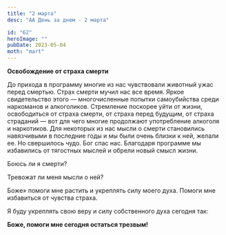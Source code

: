 ```yaml
---
title: "2 марта"
desc: "АА День за днем - 2 марта"

id: "62"
heroImage: ""
pubDate: 2023-05-04
moth: "mart"
---
```


**Освобождение от страха смерти**

До прихода в программу многие из нас чувствовали животный ужас перед смертью.
Страх смерти мучил нас все время. Яркое свидетельство этого — многочисленные
попытки самоубийства среди наркоманов и алкоголиков. Стремление поскорее уйти
от жизни, освободиться от страха смерти, от страха перед будущим, от страха
страданий — вот для чего многие продолжают употребление алкоголя и наркотиков.
Для некоторых из нас мысли о смерти становились навязчивыми в последние годы и
мы были очень близки к ней, желали ее. Но свершилось чудо. Бог спас нас.
Благодаря программе мы избавились от тягостных мыслей и обрели новый смысл
жизни.

Боюсь ли я смерти?

Тревожат ли меня мысли о ней?

Боже» помоги мне растить и укреплять силу моего духа. Помоги мне избавиться от
чувства страха.

Я буду укреплять свою веру и силу собственного духа сегодня так:

**Боже, помоги мне сегодня остаться трезвым!**
